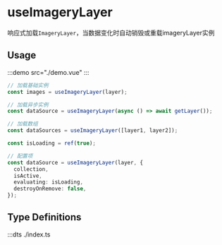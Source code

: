 # useImageryLayer

响应式加载`ImageryLayer`，当数据变化时自动销毁或重载imageryLayer实例

## Usage

:::demo src="./demo.vue"
:::

```ts
// 加载基础实例
const images = useImageryLayer(layer);

// 加载异步实例
const dataSource = useImageryLayer(async () => await getLayer());

// 加载数组
const dataSources = useImageryLayer([layer1, layer2]);

const isLoading = ref(true);

// 配置项
const dataSource = useImageryLayer(layer, {
  collection,
  isActive,
  evaluating: isLoading,
  destroyOnRemove: false,
});
```

## Type Definitions

:::dts ./index.ts
